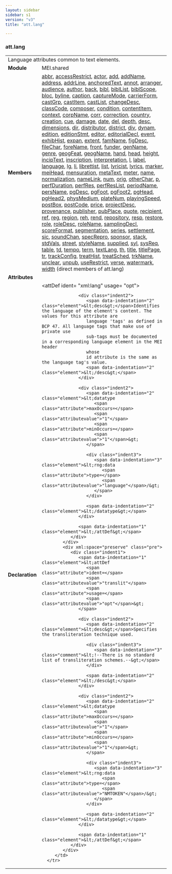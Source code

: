 ```yaml
---
layout: sidebar
sidebar: s1
version: "v3"
title: "att.lang"

---
```


<div class="classSpec att">
   <h3 id="att.lang">att.lang</h3>
   <table class="wovenodd">
      <tr>
         <td colspan="2" class="wovenodd-col2">Language attributes common to text elements.</td>
      </tr>
      <tr>
         <td class="wovenodd-col1">
            <strong>Module</strong>
         </td>
         <td class="wovenodd-col2">MEI.shared</td>
      </tr>
      <tr>
         <td class="wovenodd-col1">
            <strong>Members</strong>
         </td>
         <td class="wovenodd-col2">
            <div class="parent">
               <div>
                  <a class="link_odd_elementSpec" href="/{{ site.baseurl }}/{{ page.version }}/elements/abbr.html">abbr</a>, 
                  <a class="link_odd_elementSpec" href="/{{ site.baseurl }}/{{ page.version }}/elements/accessRestrict.html">accessRestrict</a>, 
                  <a class="link_odd_elementSpec" href="/{{ site.baseurl }}/{{ page.version }}/elements/actor.html">actor</a>, 
                  <a class="link_odd_elementSpec" href="/{{ site.baseurl }}/{{ page.version }}/elements/add.html">add</a>, 
                  <a class="link_odd_elementSpec" href="/{{ site.baseurl }}/{{ page.version }}/elements/addName.html">addName</a>, 
                  <a class="link_odd_elementSpec" href="/{{ site.baseurl }}/{{ page.version }}/elements/address.html">address</a>, 
                  <a class="link_odd_elementSpec" href="/{{ site.baseurl }}/{{ page.version }}/elements/addrLine.html">addrLine</a>, 
                  <a class="link_odd_elementSpec" href="/{{ site.baseurl }}/{{ page.version }}/elements/anchoredText.html">anchoredText</a>, 
                  <a class="link_odd_elementSpec" href="/{{ site.baseurl }}/{{ page.version }}/elements/annot.html">annot</a>, 
                  <a class="link_odd_elementSpec" href="/{{ site.baseurl }}/{{ page.version }}/elements/arranger.html">arranger</a>, 
                  <a class="link_odd_elementSpec" href="/{{ site.baseurl }}/{{ page.version }}/elements/audience.html">audience</a>, 
                  <a class="link_odd_elementSpec" href="/{{ site.baseurl }}/{{ page.version }}/elements/author.html">author</a>, 
                  <a class="link_odd_elementSpec" href="/{{ site.baseurl }}/{{ page.version }}/elements/back.html">back</a>, 
                  <a class="link_odd_elementSpec" href="/{{ site.baseurl }}/{{ page.version }}/elements/bibl.html">bibl</a>, 
                  <a class="link_odd_elementSpec" href="/{{ site.baseurl }}/{{ page.version }}/elements/biblList.html">biblList</a>, 
                  <a class="link_odd_elementSpec" href="/{{ site.baseurl }}/{{ page.version }}/elements/biblScope.html">biblScope</a>, 
                  <a class="link_odd_elementSpec" href="/{{ site.baseurl }}/{{ page.version }}/elements/bloc.html">bloc</a>, 
                  <a class="link_odd_elementSpec" href="/{{ site.baseurl }}/{{ page.version }}/elements/byline.html">byline</a>, 
                  <a class="link_odd_elementSpec" href="/{{ site.baseurl }}/{{ page.version }}/elements/caption.html">caption</a>, 
                  <a class="link_odd_elementSpec" href="/{{ site.baseurl }}/{{ page.version }}/elements/captureMode.html">captureMode</a>, 
                  <a class="link_odd_elementSpec" href="/{{ site.baseurl }}/{{ page.version }}/elements/carrierForm.html">carrierForm</a>, 
                  <a class="link_odd_elementSpec" href="/{{ site.baseurl }}/{{ page.version }}/elements/castGrp.html">castGrp</a>, 
                  <a class="link_odd_elementSpec" href="/{{ site.baseurl }}/{{ page.version }}/elements/castItem.html">castItem</a>, 
                  <a class="link_odd_elementSpec" href="/{{ site.baseurl }}/{{ page.version }}/elements/castList.html">castList</a>, 
                  <a class="link_odd_elementSpec" href="/{{ site.baseurl }}/{{ page.version }}/elements/changeDesc.html">changeDesc</a>, 
                  <a class="link_odd_elementSpec" href="/{{ site.baseurl }}/{{ page.version }}/elements/classCode.html">classCode</a>, 
                  <a class="link_odd_elementSpec" href="/{{ site.baseurl }}/{{ page.version }}/elements/composer.html">composer</a>, 
                  <a class="link_odd_elementSpec" href="/{{ site.baseurl }}/{{ page.version }}/elements/condition.html">condition</a>, 
                  <a class="link_odd_elementSpec" href="/{{ site.baseurl }}/{{ page.version }}/elements/contentItem.html">contentItem</a>, 
                  <a class="link_odd_elementSpec" href="/{{ site.baseurl }}/{{ page.version }}/elements/context.html">context</a>, 
                  <a class="link_odd_elementSpec" href="/{{ site.baseurl }}/{{ page.version }}/elements/corpName.html">corpName</a>, 
                  <a class="link_odd_elementSpec" href="/{{ site.baseurl }}/{{ page.version }}/elements/corr.html">corr</a>, 
                  <a class="link_odd_elementSpec" href="/{{ site.baseurl }}/{{ page.version }}/elements/correction.html">correction</a>, 
                  <a class="link_odd_elementSpec" href="/{{ site.baseurl }}/{{ page.version }}/elements/country.html">country</a>, 
                  <a class="link_odd_elementSpec" href="/{{ site.baseurl }}/{{ page.version }}/elements/creation.html">creation</a>, 
                  <a class="link_odd_elementSpec" href="/{{ site.baseurl }}/{{ page.version }}/elements/cue.html">cue</a>, 
                  <a class="link_odd_elementSpec" href="/{{ site.baseurl }}/{{ page.version }}/elements/damage.html">damage</a>, 
                  <a class="link_odd_elementSpec" href="/{{ site.baseurl }}/{{ page.version }}/elements/date.html">date</a>, 
                  <a class="link_odd_elementSpec" href="/{{ site.baseurl }}/{{ page.version }}/elements/del.html">del</a>, 
                  <a class="link_odd_elementSpec" href="/{{ site.baseurl }}/{{ page.version }}/elements/depth.html">depth</a>, 
                  <a class="link_odd_elementSpec" href="/{{ site.baseurl }}/{{ page.version }}/elements/desc.html">desc</a>, 
                  <a class="link_odd_elementSpec" href="/{{ site.baseurl }}/{{ page.version }}/elements/dimensions.html">dimensions</a>, 
                  <a class="link_odd_elementSpec" href="/{{ site.baseurl }}/{{ page.version }}/elements/dir.html">dir</a>, 
                  <a class="link_odd_elementSpec" href="/{{ site.baseurl }}/{{ page.version }}/elements/distributor.html">distributor</a>, 
                  <a class="link_odd_elementSpec" href="/{{ site.baseurl }}/{{ page.version }}/elements/district.html">district</a>, 
                  <a class="link_odd_elementSpec" href="/{{ site.baseurl }}/{{ page.version }}/elements/div.html">div</a>, 
                  <a class="link_odd_elementSpec" href="/{{ site.baseurl }}/{{ page.version }}/elements/dynam.html">dynam</a>, 
                  <a class="link_odd_elementSpec" href="/{{ site.baseurl }}/{{ page.version }}/elements/edition.html">edition</a>, 
                  <a class="link_odd_elementSpec" href="/{{ site.baseurl }}/{{ page.version }}/elements/editionStmt.html">editionStmt</a>, 
                  <a class="link_odd_elementSpec" href="/{{ site.baseurl }}/{{ page.version }}/elements/editor.html">editor</a>, 
                  <a class="link_odd_elementSpec" href="/{{ site.baseurl }}/{{ page.version }}/elements/editorialDecl.html">editorialDecl</a>, 
                  <a class="link_odd_elementSpec" href="/{{ site.baseurl }}/{{ page.version }}/elements/event.html">event</a>, 
                  <a class="link_odd_elementSpec" href="/{{ site.baseurl }}/{{ page.version }}/elements/exhibHist.html">exhibHist</a>, 
                  <a class="link_odd_elementSpec" href="/{{ site.baseurl }}/{{ page.version }}/elements/expan.html">expan</a>, 
                  <a class="link_odd_elementSpec" href="/{{ site.baseurl }}/{{ page.version }}/elements/extent.html">extent</a>, 
                  <a class="link_odd_elementSpec" href="/{{ site.baseurl }}/{{ page.version }}/elements/famName.html">famName</a>, 
                  <a class="link_odd_elementSpec" href="/{{ site.baseurl }}/{{ page.version }}/elements/figDesc.html">figDesc</a>, 
                  <a class="link_odd_elementSpec" href="/{{ site.baseurl }}/{{ page.version }}/elements/fileChar.html">fileChar</a>, 
                  <a class="link_odd_elementSpec" href="/{{ site.baseurl }}/{{ page.version }}/elements/foreName.html">foreName</a>, 
                  <a class="link_odd_elementSpec" href="/{{ site.baseurl }}/{{ page.version }}/elements/front.html">front</a>, 
                  <a class="link_odd_elementSpec" href="/{{ site.baseurl }}/{{ page.version }}/elements/funder.html">funder</a>, 
                  <a class="link_odd_elementSpec" href="/{{ site.baseurl }}/{{ page.version }}/elements/genName.html">genName</a>, 
                  <a class="link_odd_elementSpec" href="/{{ site.baseurl }}/{{ page.version }}/elements/genre.html">genre</a>, 
                  <a class="link_odd_elementSpec" href="/{{ site.baseurl }}/{{ page.version }}/elements/geogFeat.html">geogFeat</a>, 
                  <a class="link_odd_elementSpec" href="/{{ site.baseurl }}/{{ page.version }}/elements/geogName.html">geogName</a>, 
                  <a class="link_odd_elementSpec" href="/{{ site.baseurl }}/{{ page.version }}/elements/hand.html">hand</a>, 
                  <a class="link_odd_elementSpec" href="/{{ site.baseurl }}/{{ page.version }}/elements/head.html">head</a>, 
                  <a class="link_odd_elementSpec" href="/{{ site.baseurl }}/{{ page.version }}/elements/height.html">height</a>, 
                  <a class="link_odd_elementSpec" href="/{{ site.baseurl }}/{{ page.version }}/elements/incipText.html">incipText</a>, 
                  <a class="link_odd_elementSpec" href="/{{ site.baseurl }}/{{ page.version }}/elements/inscription.html">inscription</a>, 
                  <a class="link_odd_elementSpec" href="/{{ site.baseurl }}/{{ page.version }}/elements/interpretation.html">interpretation</a>, 
                  <a class="link_odd_elementSpec" href="/{{ site.baseurl }}/{{ page.version }}/elements/l.html">l</a>, 
                  <a class="link_odd_elementSpec" href="/{{ site.baseurl }}/{{ page.version }}/elements/label.html">label</a>, 
                  <a class="link_odd_elementSpec" href="/{{ site.baseurl }}/{{ page.version }}/elements/language.html">language</a>, 
                  <a class="link_odd_elementSpec" href="/{{ site.baseurl }}/{{ page.version }}/elements/lg.html">lg</a>, 
                  <a class="link_odd_elementSpec" href="/{{ site.baseurl }}/{{ page.version }}/elements/li.html">li</a>, 
                  <a class="link_odd_elementSpec" href="/{{ site.baseurl }}/{{ page.version }}/elements/librettist.html">librettist</a>, 
                  <a class="link_odd_elementSpec" href="/{{ site.baseurl }}/{{ page.version }}/elements/list.html">list</a>, 
                  <a class="link_odd_elementSpec" href="/{{ site.baseurl }}/{{ page.version }}/elements/lyricist.html">lyricist</a>, 
                  <a class="link_odd_elementSpec" href="/{{ site.baseurl }}/{{ page.version }}/elements/lyrics.html">lyrics</a>, 
                  <a class="link_odd_elementSpec" href="/{{ site.baseurl }}/{{ page.version }}/elements/marker.html">marker</a>, 
                  <a class="link_odd_elementSpec" href="/{{ site.baseurl }}/{{ page.version }}/elements/meiHead.html">meiHead</a>, 
                  <a class="link_odd_elementSpec" href="/{{ site.baseurl }}/{{ page.version }}/elements/mensuration.html">mensuration</a>, 
                  <a class="link_odd_elementSpec" href="/{{ site.baseurl }}/{{ page.version }}/elements/metaText.html">metaText</a>, 
                  <a class="link_odd_elementSpec" href="/{{ site.baseurl }}/{{ page.version }}/elements/meter.html">meter</a>, 
                  <a class="link_odd_elementSpec" href="/{{ site.baseurl }}/{{ page.version }}/elements/name.html">name</a>, 
                  <a class="link_odd_elementSpec" href="/{{ site.baseurl }}/{{ page.version }}/elements/normalization.html">normalization</a>, 
                  <a class="link_odd_elementSpec" href="/{{ site.baseurl }}/{{ page.version }}/elements/nameLink.html">nameLink</a>, 
                  <a class="link_odd_elementSpec" href="/{{ site.baseurl }}/{{ page.version }}/elements/num.html">num</a>, 
                  <a class="link_odd_elementSpec" href="/{{ site.baseurl }}/{{ page.version }}/elements/orig.html">orig</a>, 
                  <a class="link_odd_elementSpec" href="/{{ site.baseurl }}/{{ page.version }}/elements/otherChar.html">otherChar</a>, 
                  <a class="link_odd_elementSpec" href="/{{ site.baseurl }}/{{ page.version }}/elements/p.html">p</a>, 
                  <a class="link_odd_elementSpec" href="/{{ site.baseurl }}/{{ page.version }}/elements/perfDuration.html">perfDuration</a>, 
                  <a class="link_odd_elementSpec" href="/{{ site.baseurl }}/{{ page.version }}/elements/perfRes.html">perfRes</a>, 
                  <a class="link_odd_elementSpec" href="/{{ site.baseurl }}/{{ page.version }}/elements/perfResList.html">perfResList</a>, 
                  <a class="link_odd_elementSpec" href="/{{ site.baseurl }}/{{ page.version }}/elements/periodName.html">periodName</a>, 
                  <a class="link_odd_elementSpec" href="/{{ site.baseurl }}/{{ page.version }}/elements/persName.html">persName</a>, 
                  <a class="link_odd_elementSpec" href="/{{ site.baseurl }}/{{ page.version }}/elements/pgDesc.html">pgDesc</a>, 
                  <a class="link_odd_elementSpec" href="/{{ site.baseurl }}/{{ page.version }}/elements/pgFoot.html">pgFoot</a>, 
                  <a class="link_odd_elementSpec" href="/{{ site.baseurl }}/{{ page.version }}/elements/pgFoot2.html">pgFoot2</a>, 
                  <a class="link_odd_elementSpec" href="/{{ site.baseurl }}/{{ page.version }}/elements/pgHead.html">pgHead</a>, 
                  <a class="link_odd_elementSpec" href="/{{ site.baseurl }}/{{ page.version }}/elements/pgHead2.html">pgHead2</a>, 
                  <a class="link_odd_elementSpec" href="/{{ site.baseurl }}/{{ page.version }}/elements/physMedium.html">physMedium</a>, 
                  <a class="link_odd_elementSpec" href="/{{ site.baseurl }}/{{ page.version }}/elements/plateNum.html">plateNum</a>, 
                  <a class="link_odd_elementSpec" href="/{{ site.baseurl }}/{{ page.version }}/elements/playingSpeed.html">playingSpeed</a>, 
                  <a class="link_odd_elementSpec" href="/{{ site.baseurl }}/{{ page.version }}/elements/postBox.html">postBox</a>, 
                  <a class="link_odd_elementSpec" href="/{{ site.baseurl }}/{{ page.version }}/elements/postCode.html">postCode</a>, 
                  <a class="link_odd_elementSpec" href="/{{ site.baseurl }}/{{ page.version }}/elements/price.html">price</a>, 
                  <a class="link_odd_elementSpec" href="/{{ site.baseurl }}/{{ page.version }}/elements/projectDesc.html">projectDesc</a>, 
                  <a class="link_odd_elementSpec" href="/{{ site.baseurl }}/{{ page.version }}/elements/provenance.html">provenance</a>, 
                  <a class="link_odd_elementSpec" href="/{{ site.baseurl }}/{{ page.version }}/elements/publisher.html">publisher</a>, 
                  <a class="link_odd_elementSpec" href="/{{ site.baseurl }}/{{ page.version }}/elements/pubPlace.html">pubPlace</a>, 
                  <a class="link_odd_elementSpec" href="/{{ site.baseurl }}/{{ page.version }}/elements/quote.html">quote</a>, 
                  <a class="link_odd_elementSpec" href="/{{ site.baseurl }}/{{ page.version }}/elements/recipient.html">recipient</a>, 
                  <a class="link_odd_elementSpec" href="/{{ site.baseurl }}/{{ page.version }}/elements/ref.html">ref</a>, 
                  <a class="link_odd_elementSpec" href="/{{ site.baseurl }}/{{ page.version }}/elements/reg.html">reg</a>, 
                  <a class="link_odd_elementSpec" href="/{{ site.baseurl }}/{{ page.version }}/elements/region.html">region</a>, 
                  <a class="link_odd_elementSpec" href="/{{ site.baseurl }}/{{ page.version }}/elements/reh.html">reh</a>, 
                  <a class="link_odd_elementSpec" href="/{{ site.baseurl }}/{{ page.version }}/elements/rend.html">rend</a>, 
                  <a class="link_odd_elementSpec" href="/{{ site.baseurl }}/{{ page.version }}/elements/repository.html">repository</a>, 
                  <a class="link_odd_elementSpec" href="/{{ site.baseurl }}/{{ page.version }}/elements/resp.html">resp</a>, 
                  <a class="link_odd_elementSpec" href="/{{ site.baseurl }}/{{ page.version }}/elements/restore.html">restore</a>, 
                  <a class="link_odd_elementSpec" href="/{{ site.baseurl }}/{{ page.version }}/elements/role.html">role</a>, 
                  <a class="link_odd_elementSpec" href="/{{ site.baseurl }}/{{ page.version }}/elements/roleDesc.html">roleDesc</a>, 
                  <a class="link_odd_elementSpec" href="/{{ site.baseurl }}/{{ page.version }}/elements/roleName.html">roleName</a>, 
                  <a class="link_odd_elementSpec" href="/{{ site.baseurl }}/{{ page.version }}/elements/samplingDecl.html">samplingDecl</a>, 
                  <a class="link_odd_elementSpec" href="/{{ site.baseurl }}/{{ page.version }}/elements/scoreFormat.html">scoreFormat</a>, 
                  <a class="link_odd_elementSpec" href="/{{ site.baseurl }}/{{ page.version }}/elements/segmentation.html">segmentation</a>, 
                  <a class="link_odd_elementSpec" href="/{{ site.baseurl }}/{{ page.version }}/elements/series.html">series</a>, 
                  <a class="link_odd_elementSpec" href="/{{ site.baseurl }}/{{ page.version }}/elements/settlement.html">settlement</a>, 
                  <a class="link_odd_elementSpec" href="/{{ site.baseurl }}/{{ page.version }}/elements/sic.html">sic</a>, 
                  <a class="link_odd_elementSpec" href="/{{ site.baseurl }}/{{ page.version }}/elements/soundChan.html">soundChan</a>, 
                  <a class="link_odd_elementSpec" href="/{{ site.baseurl }}/{{ page.version }}/elements/specRepro.html">specRepro</a>, 
                  <a class="link_odd_elementSpec" href="/{{ site.baseurl }}/{{ page.version }}/elements/sponsor.html">sponsor</a>, 
                  <a class="link_odd_elementSpec" href="/{{ site.baseurl }}/{{ page.version }}/elements/stack.html">stack</a>, 
                  <a class="link_odd_elementSpec" href="/{{ site.baseurl }}/{{ page.version }}/elements/stdVals.html">stdVals</a>, 
                  <a class="link_odd_elementSpec" href="/{{ site.baseurl }}/{{ page.version }}/elements/street.html">street</a>, 
                  <a class="link_odd_elementSpec" href="/{{ site.baseurl }}/{{ page.version }}/elements/styleName.html">styleName</a>, 
                  <a class="link_odd_elementSpec" href="/{{ site.baseurl }}/{{ page.version }}/elements/supplied.html">supplied</a>, 
                  <a class="link_odd_elementSpec" href="/{{ site.baseurl }}/{{ page.version }}/elements/syl.html">syl</a>, 
                  <a class="link_odd_elementSpec" href="/{{ site.baseurl }}/{{ page.version }}/elements/sysReq.html">sysReq</a>, 
                  <a class="link_odd_elementSpec" href="/{{ site.baseurl }}/{{ page.version }}/elements/table.html">table</a>, 
                  <a class="link_odd_elementSpec" href="/{{ site.baseurl }}/{{ page.version }}/elements/td.html">td</a>, 
                  <a class="link_odd_elementSpec" href="/{{ site.baseurl }}/{{ page.version }}/elements/tempo.html">tempo</a>, 
                  <a class="link_odd_elementSpec" href="/{{ site.baseurl }}/{{ page.version }}/elements/term.html">term</a>, 
                  <a class="link_odd_elementSpec" href="/{{ site.baseurl }}/{{ page.version }}/elements/textLang.html">textLang</a>, 
                  <a class="link_odd_elementSpec" href="/{{ site.baseurl }}/{{ page.version }}/elements/th.html">th</a>, 
                  <a class="link_odd_elementSpec" href="/{{ site.baseurl }}/{{ page.version }}/elements/title.html">title</a>, 
                  <a class="link_odd_elementSpec" href="/{{ site.baseurl }}/{{ page.version }}/elements/titlePage.html">titlePage</a>, 
                  <a class="link_odd_elementSpec" href="/{{ site.baseurl }}/{{ page.version }}/elements/tr.html">tr</a>, 
                  <a class="link_odd_elementSpec" href="/{{ site.baseurl }}/{{ page.version }}/elements/trackConfig.html">trackConfig</a>, 
                  <a class="link_odd_elementSpec" href="/{{ site.baseurl }}/{{ page.version }}/elements/treatHist.html">treatHist</a>, 
                  <a class="link_odd_elementSpec" href="/{{ site.baseurl }}/{{ page.version }}/elements/treatSched.html">treatSched</a>, 
                  <a class="link_odd_elementSpec" href="/{{ site.baseurl }}/{{ page.version }}/elements/trkName.html">trkName</a>, 
                  <a class="link_odd_elementSpec" href="/{{ site.baseurl }}/{{ page.version }}/elements/unclear.html">unclear</a>, 
                  <a class="link_odd_elementSpec" href="/{{ site.baseurl }}/{{ page.version }}/elements/unpub.html">unpub</a>, 
                  <a class="link_odd_elementSpec" href="/{{ site.baseurl }}/{{ page.version }}/elements/useRestrict.html">useRestrict</a>, 
                  <a class="link_odd_elementSpec" href="/{{ site.baseurl }}/{{ page.version }}/elements/verse.html">verse</a>, 
                  <a class="link_odd_elementSpec" href="/{{ site.baseurl }}/{{ page.version }}/elements/watermark.html">watermark</a>, 
                  <a class="link_odd_elementSpec" href="/{{ site.baseurl }}/{{ page.version }}/elements/width.html">width</a> (direct members of att.lang)
               </div>
            </div>
         </td>
      </tr>
      <tr>
         <td class="wovenodd-col1">
            <strong>Attributes</strong>
         </td>
         <td class="wovenodd-col2"></td>
      </tr>
      <tr>
         <td class="wovenodd-col1">
            <strong>Declaration</strong>
         </td>
         <td class="wovenodd-col2">
            <div xml:space="preserve" class="pre">
               <div class="indent1">
                  <span data-indentation="1" class="element">&lt;attDef 
                     <span class="attribute">ident=</span>
                     <span class="attributevalue">"xml:lang"</span> 
                     <span class="attribute">usage=</span>
                     <span class="attributevalue">"opt"</span>&gt;
                  </span>
                  
                  <div class="indent2">
                     <span data-indentation="2" class="element">&lt;desc&gt;</span>Identifies the language of the element's content. The values for this attribute are
                     language 'tags' as defined in BCP 47. All language tags that make use of private use
                     sub-tags must be documented in a corresponding language element in the MEI header
                     whose
                     id attribute is the same as the language tag's value.
                     <span data-indentation="2" class="element">&lt;/desc&gt;</span>
                  </div>
                  
                  <div class="indent2">
                     <span data-indentation="2" class="element">&lt;datatype 
                        <span class="attribute">maxOccurs=</span>
                        <span class="attributevalue">"1"</span> 
                        <span class="attribute">minOccurs=</span>
                        <span class="attributevalue">"1"</span>&gt;
                     </span>
                     
                     <div class="indent3">
                        <span data-indentation="3" class="element">&lt;rng:data 
                           <span class="attribute">type=</span>
                           <span class="attributevalue">"language"</span>/&gt;
                        </span>
                     </div>
                     
                     <span data-indentation="2" class="element">&lt;/datatype&gt;</span>
                  </div>
                  
                  <span data-indentation="1" class="element">&lt;/attDef&gt;</span>
               </div>
            </div>
            <div xml:space="preserve" class="pre">
               <div class="indent1">
                  <span data-indentation="1" class="element">&lt;attDef 
                     <span class="attribute">ident=</span>
                     <span class="attributevalue">"translit"</span> 
                     <span class="attribute">usage=</span>
                     <span class="attributevalue">"opt"</span>&gt;
                  </span>
                  
                  <div class="indent2">
                     <span data-indentation="2" class="element">&lt;desc&gt;</span>Specifies the transliteration technique used.
                     
                     <div class="indent3">
                        <span data-indentation="3" class="comment">&lt;!--There is no standard list of transliteration schemes.--&gt;</span>
                     </div>
                     
                     <span data-indentation="2" class="element">&lt;/desc&gt;</span>
                  </div>
                  
                  <div class="indent2">
                     <span data-indentation="2" class="element">&lt;datatype 
                        <span class="attribute">maxOccurs=</span>
                        <span class="attributevalue">"1"</span> 
                        <span class="attribute">minOccurs=</span>
                        <span class="attributevalue">"1"</span>&gt;
                     </span>
                     
                     <div class="indent3">
                        <span data-indentation="3" class="element">&lt;rng:data 
                           <span class="attribute">type=</span>
                           <span class="attributevalue">"NMTOKEN"</span>/&gt;
                        </span>
                     </div>
                     
                     <span data-indentation="2" class="element">&lt;/datatype&gt;</span>
                  </div>
                  
                  <span data-indentation="1" class="element">&lt;/attDef&gt;</span>
               </div>
            </div>
         </td>
      </tr>
   </table>
</div>